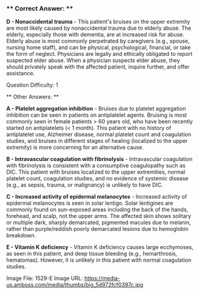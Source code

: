 ### ** Correct Answer: **

**D - Nonaccidental trauma** - This patient's bruises on the upper extremity are most likely caused by nonaccidental trauma due to elderly abuse. The elderly, especially those with dementia, are at increased risk for abuse. Elderly abuse is most commonly perpetrated by caregivers (e.g., spouse, nursing home staff), and can be physical, psychological, financial, or take the form of neglect. Physicians are legally and ethically obligated to report suspected elder abuse. When a physician suspects elder abuse, they should privately speak with the affected patient, inquire further, and offer assistance.

Question Difficulty: 1

** Other Answers: **

**A - Platelet aggregation inhibition** - Bruises due to platelet aggregation inhibition can be seen in patients on antiplatelet agents. Bruising is most commonly seen in female patients > 60 years old, who have been recently started on antiplatelets (< 1 month). This patient with no history of antiplatelet use, Alzheimer disease, normal platelet count and coagulation studies, and bruises in different stages of healing (localized to the upper extremity) is more concerning for an alternative cause.

**B - Intravascular coagulation with fibrinolysis** - Intravascular coagulation with fibrinolysis is consistent with a consumptive coagulopathy such as DIC. This patient with bruises localized to the upper extremities, normal platelet count, coagulation studies, and no evidence of systemic disease (e.g., as sepsis, trauma, or malignancy) is unlikely to have DIC.

**C - Increased activity of epidermal melanocytes** - Increased activity of epidermal melanocytes is seen in solar lentigo. Solar lentigines are commonly found on sun-exposed areas including the back of the hands, forehead, and scalp, not the upper arms. The affected skin shows solitary or multiple dark, sharply demarcated, pigmented macules due to melanin, rather than purple/reddish poorly demarcated lesions due to hemoglobin breakdown.

**E - Vitamin K deficiency** - Vitamin K deficiency causes large ecchymoses, as seen in this patient, and deep tissue bleeding (e.g., hemarthrosis, hematomas). However, it is unlikely in this patient with normal coagulation studies.

Image File: 1529-E
Image URL: https://media-us.amboss.com/media/thumbs/big_5d972fcf0397c.jpg

